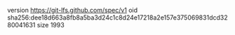 version https://git-lfs.github.com/spec/v1
oid sha256:dee18d663a8fb8a5ba3d24c1c8d24e17218a2e157e375069831dcd3280041631
size 1993
